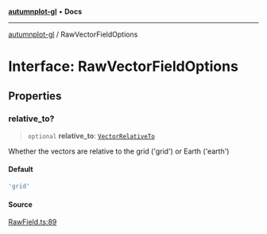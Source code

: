 [**autumnplot-gl**](../index.md) • **Docs**

***

[autumnplot-gl](../globals.md) / RawVectorFieldOptions

# Interface: RawVectorFieldOptions

## Properties

### relative\_to?

> `optional` **relative\_to**: [`VectorRelativeTo`](../type-aliases/VectorRelativeTo.md)

Whether the vectors are relative to the grid ('grid') or Earth ('earth')

#### Default

```ts
'grid'
```

#### Source

[RawField.ts:89](https://github.com/tsupinie/autumnplot-gl/blob/f3c7a419dbb9b291dc2fc3e12d17fe6bae8ddba4/src/RawField.ts#L89)
